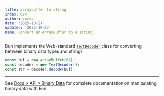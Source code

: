 ```yaml
---
title: arraybuffer to string
index: 624
author: parsa
date: '2025-10-23'
updated: '2025-10-23'
name: Convert an ArrayBuffer to a string
---
```


Bun implements the Web-standard [`TextDecoder`](https://developer.mozilla.org/en-US/docs/Web/API/TextDecoder) class for converting between binary data types and strings.

```ts
const buf = new ArrayBuffer(64);
const decoder = new TextDecoder();
const str = decoder.decode(buf);
```

---

See [Docs > API > Binary Data](https://bun.sh/docs/api/binary-data#conversion) for complete documentation on manipulating binary data with Bun.
